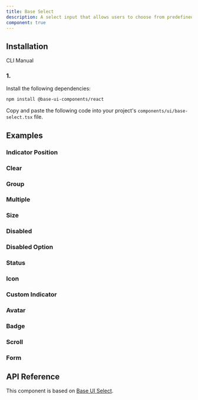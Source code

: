 ```yaml
---
title: Base Select
description: A select input that allows users to choose from predefined options. Built on top of Base UI Select component with shadcn styling.
component: true
---
```


## Installation

  CLI
  Manual

### 1. 
Install the following dependencies:

```bash
npm install @base-ui-components/react
```

Copy and paste the following code into your project's `components/ui/base-select.tsx` file.

## Examples

### Indicator Position

### Clear

### Group

### Multiple

### Size

### Disabled

### Disabled Option

### Status

### Icon

### Custom Indicator

### Avatar

### Badge

### Scroll

### Form

## API Reference

This component is based on [Base UI Select](https://base-ui.com/react/components/select).